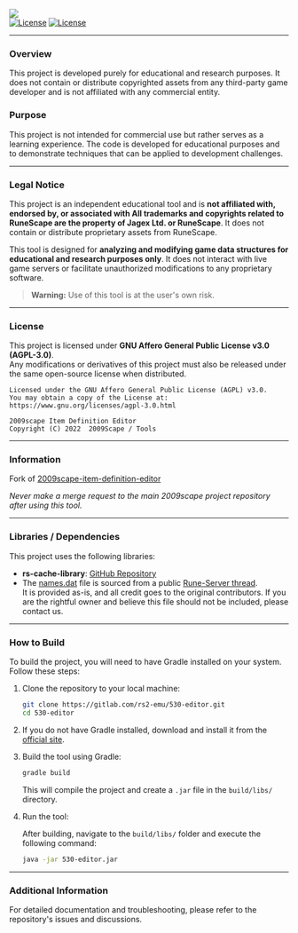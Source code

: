 ![](https://i.imgur.com/w7729G1.gif)<br>
[![License][License: AGPL v3]][license-url] [![License][Shield: Fork]][fork-url]

***

### Overview
This project is developed purely for educational and research purposes. It does not contain or distribute copyrighted assets from any third-party game developer and is not affiliated with any commercial entity.

### Purpose
This project is not intended for commercial use but rather serves as a learning experience. The code is developed for educational purposes and to demonstrate techniques that can be applied to development challenges.

***

### Legal Notice
This project is an independent educational tool and is **not affiliated with, endorsed by, or associated with All trademarks and copyrights related to RuneScape are the property of Jagex Ltd. or RuneScape**. It does not contain or distribute proprietary assets from RuneScape.

This tool is designed for **analyzing and modifying game data structures for educational and research purposes only**. It does not interact with live game servers or facilitate unauthorized modifications to any proprietary software.

> **Warning:**
> Use of this tool is at the user's own risk.

***

### License
This project is licensed under **GNU Affero General Public License v3.0 (AGPL-3.0)**.  
Any modifications or derivatives of this project must also be released under the same open-source license when distributed.

```
Licensed under the GNU Affero General Public License (AGPL) v3.0.
You may obtain a copy of the License at:
https://www.gnu.org/licenses/agpl-3.0.html

2009scape Item Definition Editor
Copyright (C) 2022  2009Scape / Tools
```

[License: AGPL v3]: https://img.shields.io/badge/License-AGPL%20v3-khaki.svg

[license-url]: https://www.gnu.org/licenses/agpl-3.0.en.html

[Shield: Fork]: https://img.shields.io/badge/repository-fork-tan

[fork-url]: https://gitlab.com/2009scape/tools/2009scape-item-definition-editor

***

### Information
Fork of [2009scape-item-definition-editor](https://gitlab.com/2009scape/tools/2009scape-item-definition-editor)

*Never make a merge request to the main 2009scape project repository after using this tool.*

***

### Libraries / Dependencies
This project uses the following libraries:

- **rs-cache-library**: [GitHub Repository](https://github.com/Displee/rs-cache-library)
- The [names.dat](data/names.dat) file is sourced from a public [Rune-Server thread](https://rune-server.org/threads/634-cache-file-hash-names.705673/).  
  It is provided as-is, and all credit goes to the original contributors. If you are the rightful owner and believe this file should not be included, please contact us.

***

### How to Build

To build the project, you will need to have Gradle installed on your system. Follow these steps:

1. Clone the repository to your local machine:

   ```bash
   git clone https://gitlab.com/rs2-emu/530-editor.git
   cd 530-editor
   ```

2. If you do not have Gradle installed, download and install it from the [official site](https://gradle.org/install/).

3. Build the tool using Gradle:

   ```bash
   gradle build
   ```

   This will compile the project and create a `.jar` file in the `build/libs/` directory.

4. Run the tool:

   After building, navigate to the `build/libs/` folder and execute the following command:

   ```bash
   java -jar 530-editor.jar
   ```

***

### Additional Information
For detailed documentation and troubleshooting, please refer to the repository's issues and discussions.

